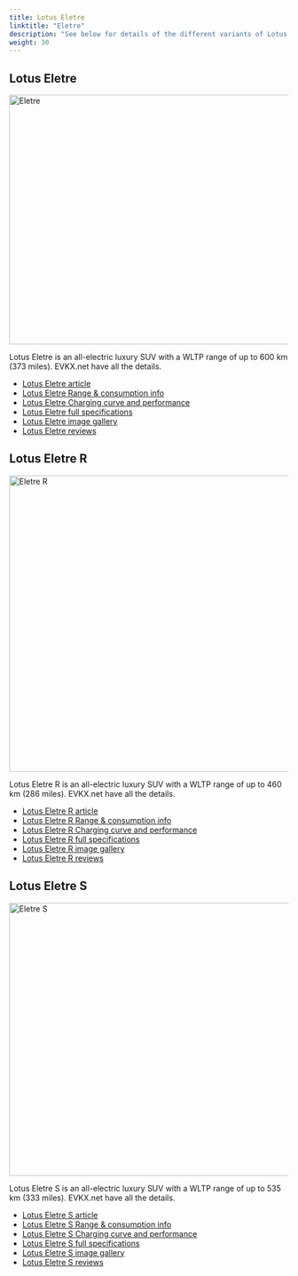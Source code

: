 ```yaml
---
title: Lotus Eletre
linktitle: "Eletre"
description: "See below for details of the different variants of Lotus Eletre"
weight: 30
---
```

## Lotus Eletre

<a href="/models/lotus/eletre/eletre/"><img src="https://media.evkx.net/multimedia/models/lotus/eletre/eletre/main_1_st.jpg" width="800" height="449" alt="Eletre" ></a>

Lotus Eletre is an all-electric luxury SUV with a WLTP range of up to 600 km (373 miles). EVKX.net have all the details. 

- [Lotus Eletre article](/models/lotus/eletre/eletre/)
- [Lotus Eletre Range & consumption info](/models/lotus/eletre/eletre//rangeandconsumption)
- [Lotus Eletre Charging curve and performance](/models/lotus/eletre/eletre//chargingcurve)
- [Lotus Eletre full specifications](/models/lotus/eletre/eletre//specifications)
- [Lotus Eletre image gallery](/models/lotus/eletre/eletre//gallery)
- [Lotus Eletre reviews](/models/lotus/eletre/eletre//reviews)

## Lotus Eletre R

<a href="/models/lotus/eletre/eletre_r/"><img src="https://media.evkx.net/multimedia/models/lotus/eletre/eletre_r/main_1_st.jpg" width="800" height="533" alt="Eletre R" ></a>

Lotus Eletre R is an all-electric luxury SUV with a WLTP range of up to 460 km (286 miles). EVKX.net have all the details. 

- [Lotus Eletre R article](/models/lotus/eletre/eletre_r/)
- [Lotus Eletre R Range & consumption info](/models/lotus/eletre/eletre_r//rangeandconsumption)
- [Lotus Eletre R Charging curve and performance](/models/lotus/eletre/eletre_r//chargingcurve)
- [Lotus Eletre R full specifications](/models/lotus/eletre/eletre_r//specifications)
- [Lotus Eletre R image gallery](/models/lotus/eletre/eletre_r//gallery)
- [Lotus Eletre R reviews](/models/lotus/eletre/eletre_r//reviews)

## Lotus Eletre S

<a href="/models/lotus/eletre/eletre_s/"><img src="https://media.evkx.net/multimedia/models/lotus/eletre/eletre_s/main_1_st.jpg" width="800" height="491" alt="Eletre S" ></a>

Lotus Eletre S is an all-electric luxury SUV with a WLTP range of up to 535 km (333 miles). EVKX.net have all the details. 

- [Lotus Eletre S article](/models/lotus/eletre/eletre_s/)
- [Lotus Eletre S Range & consumption info](/models/lotus/eletre/eletre_s//rangeandconsumption)
- [Lotus Eletre S Charging curve and performance](/models/lotus/eletre/eletre_s//chargingcurve)
- [Lotus Eletre S full specifications](/models/lotus/eletre/eletre_s//specifications)
- [Lotus Eletre S image gallery](/models/lotus/eletre/eletre_s//gallery)
- [Lotus Eletre S reviews](/models/lotus/eletre/eletre_s//reviews)

